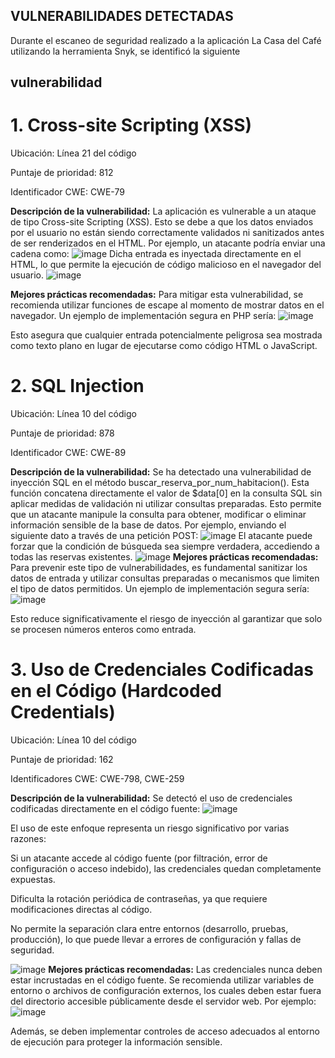 ## VULNERABILIDADES DETECTADAS ##
Durante el escaneo de seguridad realizado a la aplicación La Casa del Café utilizando la herramienta Snyk, se identificó la siguiente 
## vulnerabilidad
# 1. Cross-site Scripting (XSS)

Ubicación: Línea 21 del código

Puntaje de prioridad: 812

Identificador CWE: CWE-79

**Descripción de la vulnerabilidad:** La aplicación es vulnerable a un ataque de tipo Cross-site Scripting (XSS). Esto se debe a que los datos enviados por el usuario no están siendo correctamente validados ni sanitizados antes de ser renderizados en el HTML. Por ejemplo, un atacante podría enviar una cadena como:
![image](https://github.com/user-attachments/assets/704ed741-ecef-4766-a9d1-98711a980034)
Dicha entrada es inyectada directamente en el HTML, lo que permite la ejecución de código malicioso en el navegador del usuario.
![image](https://github.com/user-attachments/assets/c3f1de93-11cc-4f3e-8c3b-3e16f9ae2f10)

**Mejores prácticas recomendadas:**
Para mitigar esta vulnerabilidad, se recomienda utilizar funciones de escape al momento de mostrar datos en el navegador. Un ejemplo de implementación segura en PHP sería:
![image](https://github.com/user-attachments/assets/72de0069-be74-4367-a85b-85d5945beaaf)

Esto asegura que cualquier entrada potencialmente peligrosa sea mostrada como texto plano en lugar de ejecutarse como código HTML o JavaScript.
# 2. SQL Injection
Ubicación: Línea 10 del código

Puntaje de prioridad: 878

Identificador CWE: CWE-89

**Descripción de la vulnerabilidad:** Se ha detectado una vulnerabilidad de inyección SQL en el método buscar_reserva_por_num_habitacion(). Esta función concatena directamente el valor de $data[0] en la consulta SQL sin aplicar medidas de validación ni utilizar consultas preparadas. Esto permite que un atacante manipule la consulta para obtener, modificar o eliminar información sensible de la base de datos.
Por ejemplo, enviando el siguiente dato a través de una petición POST:
![image](https://github.com/user-attachments/assets/b5cc9a96-d7ab-443f-b5d7-46cd5245c9d9)
El atacante puede forzar que la condición de búsqueda sea siempre verdadera, accediendo a todas las reservas existentes.
![image](https://github.com/user-attachments/assets/b1ce4121-a08f-4dab-b393-cb0059027919)
**Mejores prácticas recomendadas:** Para prevenir este tipo de vulnerabilidades, es fundamental sanitizar los datos de entrada y utilizar consultas preparadas o mecanismos que limiten el tipo de datos permitidos. Un ejemplo de implementación segura sería:
![image](https://github.com/user-attachments/assets/b99021b5-63db-4175-8fff-68d97645abb2)

Esto reduce significativamente el riesgo de inyección al garantizar que solo se procesen números enteros como entrada.

# 3. Uso de Credenciales Codificadas en el Código (Hardcoded Credentials)

Ubicación: Línea 10 del código

Puntaje de prioridad: 162

Identificadores CWE: CWE-798, CWE-259

**Descripción de la vulnerabilidad:** Se detectó el uso de credenciales codificadas directamente en el código fuente:
![image](https://github.com/user-attachments/assets/6329afbf-8be8-425f-a4d2-229b9a69267a)

El uso de este enfoque representa un riesgo significativo por varias razones:

Si un atacante accede al código fuente (por filtración, error de configuración o acceso indebido), las credenciales quedan completamente expuestas.

Dificulta la rotación periódica de contraseñas, ya que requiere modificaciones directas al código.

No permite la separación clara entre entornos (desarrollo, pruebas, producción), lo que puede llevar a errores de configuración y fallas de seguridad.

![image](https://github.com/user-attachments/assets/2c7d39bf-9c21-4bd1-afee-8e4e3e0441e8)
**Mejores prácticas recomendadas:** Las credenciales nunca deben estar incrustadas en el código fuente. Se recomienda utilizar variables de entorno o archivos de configuración externos, los cuales deben estar fuera del directorio accesible públicamente desde el servidor web. Por ejemplo:
![image](https://github.com/user-attachments/assets/db94d7e7-4ad9-41db-94c6-c118d99bf232)

Además, se deben implementar controles de acceso adecuados al entorno de ejecución para proteger la información sensible.

